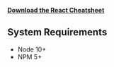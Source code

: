 [**Download the React Cheatsheet**](https://bit.ly/react-sheet-2021)

## System Requirements

- Node 10+
- NPM 5+
